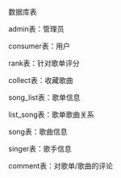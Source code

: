 

数据库表

admin表：管理员

consumer表：用户

rank表：针对歌单评分

collect表：收藏歌曲

song_list表：歌单信息

list_song表：歌单歌曲关系

song表：歌曲信息

singer表：歌手信息

comment表：对歌单/歌曲的评论
